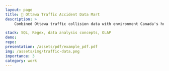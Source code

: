 ```yaml
---
layout: page
title: 🚦 Ottawa Traffic Accident Data Mart
description: >
    Combined Ottawa traffic collision data with environment Canada's hourly weather data in order to create a data warehouse. Then, we explored the interplay between weather and traffic accidents, assessing various trends.Based on the data, the most accident prone intersection is 

stack: SQL, Regex, data analysis concepts, OLAP
demo: 
repo: 
presentation: /assets/pdf/example_pdf.pdf
img: /assets/img/traffic-data.png
importance: 3
category: work
---
```


